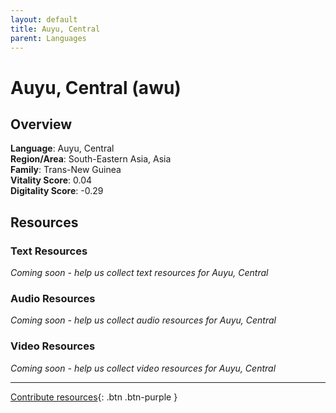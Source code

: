 ```yaml
---
layout: default
title: Auyu, Central
parent: Languages
---
```


# Auyu, Central (awu)

## Overview

**Language**: Auyu, Central  
**Region/Area**: South-Eastern Asia, Asia  
**Family**: Trans-New Guinea  
**Vitality Score**: 0.04  
**Digitality Score**: -0.29  

## Resources

### Text Resources
*Coming soon - help us collect text resources for Auyu, Central*

### Audio Resources
*Coming soon - help us collect audio resources for Auyu, Central*

### Video Resources
*Coming soon - help us collect video resources for Auyu, Central*

---

[Contribute resources](https://fairtrain.github.io/){: .btn .btn-purple }
